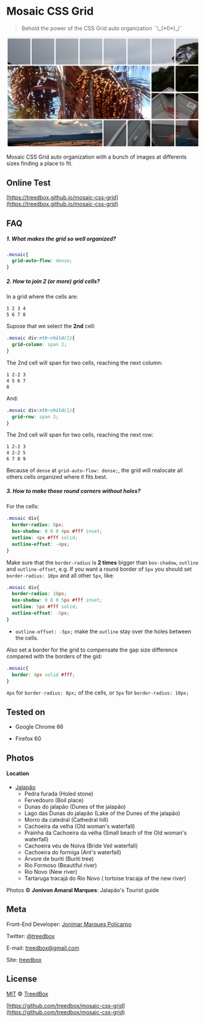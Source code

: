 # Mosaic CSS Grid
> Behold the power of the CSS Grid auto organization ¨\\\_(\*0\*)\_/¨

![screenshot](assets/screenshot.jpg)

Mosaic CSS Grid auto organization with a bunch of images at differents sizes finding a place to fit. 

## Online Test
[https://treedbox.github.io/mosaic-css-grid](https://treedbox.github.io/mosaic-css-grid)

## FAQ
##### 1. What makes the grid so well organized?
```css
.mosaic{
  grid-auto-flow: dense;
}
```
##### 2. How to join 2 (or more) grid cells?
In a grid where the cells are:
```
1 2 3 4
5 6 7 8
```
Supose that we select the **2nd** cell:

```css
.mosaic div:nth-child(2){
  grid-column: span 2;
}
```

The 2nd cell will span for two cells, reaching the next column:
```
1 2-2 3
4 5 6 7
8
```
And:
```css
.mosaic div:nth-child(2){
  grid-row: span 2;
}
```
The 2nd cell will span for two cells, reaching the next row:
```
1 2-2 3
4 2-2 5
6 7 8 9
```
Because of `dense` at `grid-auto-flow: dense;`, the grid will realocate all others cells organized where it fits best.

##### 3. How to make those round corners without holes?
For the cells:
```css
.mosaic div{
  border-radius: 8px;
  box-shadow: 0 0 0 4px #fff inset;
  outline: 4px #fff solid;
  outline-offset: -4px;
}
```
Make sure that the `border-radius` is **2 times** bigger than `box-shadow`, `outline` and `outline-offset`, e.g. If you want a round border of `5px` you should set `border-radius: 10px` and all other `5px`, like:
```css
.mosaic div{
  border-radius: 10px;
  box-shadow: 0 0 0 5px #fff inset;
  outline: 5px #fff solid;
  outline-offset: -5px;
}
```
* `outline-offset: -5px;` make the `outline` stay over the holes between the cells.

Also set a border for the grid to compensate the gap size difference compared with the borders of the gid:
```css
.mosaic{
  border: 4px solid #fff;
}
```
`4px` for `border-radius: 8px;` of the cells, or `5px` for `border-radius: 10px;`


## Tested on
* Google Chrome 66

* Firefox 60


## Photos
#### Location 
* [Jalapão](https://goo.gl/maps/vHCkDwM1mq82)
  * Pedra furada (Holed stone)
  * Fervedouro (Boil place)
  * Dunas do jalapão (Dunes of the jalapão)
  * Lago das Dunas do jalapão (Lake of the Dunes of the jalapão)
  * Morro da catedral (Cathedral hill)
  * Cachoeira da velha (Old woman's waterfall)
  * Prainha da Cachoeira da velha (Small beach of the Old woman's waterfall)
  * Cachoeira véu de Noiva (Bride Veil waterfall)
  * Cachoeira do formiga (Ant's waterfall)
  * Árvore de buriti (Buriti tree)
  * Rio Formoso (Beautiful river)
  * Rio Novo (New river)
  * Tartaruga tracajá do Rio Novo ( tortoise tracaja of the new river)

Photos &copy; **Jonivon Amaral Marques**: Jalapão's Tourist guide

## Meta
Front-End Developer: [Jonimar Marques Policarpo](http://linkedin.com/treedbox 'LinkEdin')

Twitter: [@treedbox](http://twitter.com/treedbox)

E-mail: [treedbox@gmail.com](mailto:treedbox@gmail.com)

Site: [treedbox](http://treedbox.com)

## License
[MIT](LICENSE.md) © [TreedBox](https://github.com/treedbox)

[https://github.com/treedbox/mosaic-css-grid](https://github.com/treedbox/mosaic-css-grid)
